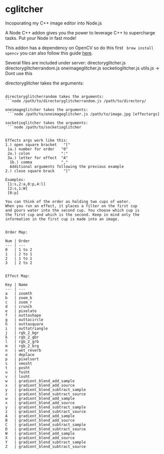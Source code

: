 # cglitcher

Incoporating my C++ image editor into Node.js

A Node C++ addon gives you the power to leverage C++ to supercharge tasks. Put your Node in fast mode!

This addon has a dependency on OpenCV so do this first
``` brew install opencv```
you can also follow this guide [here](https://jjyap.wordpress.com/2014/05/24/installing-opencv-2-4-9-on-mac-osx-with-python-support/).


Several files are included under server:
  directoryglitcher.js
  directoryglitcherrandom.js
  oneimageglitcher.js
  socketioglitcher.js
  utils.js -> Dont use this

directoryglitcher takes the arguments:
 ```node /path/to/directoryglitcher.js /path/to/directory/ [effectargs]

directoryglitcherrandom takes the arguments:
 ```node /path/to/directoryglitcherrandom.js /path/to/directory/

oneimageglitcher takes the arguments:
  ```node /path/to/oneimageglitcher.js /path/to/image.jpg [effectargs]

socketioglitcher takes the arguments:
  ```node /path/to/socketioglitcher


Effects args work like this:
1.) open square bracket   "["
  1a.) number for order   "0"
  2a.) colon              ":"
  3a.) letter for effect  "A"
   1b.) comma             ","
   Additional arguments following the previous example
2.) close square brack    "]"

Examples:
  [1:s,2:a,0:p,4:l]
  [2:s,1:W]
  [0:p]

You can think of the order as holding two cups of water.
When you run an effect, it places a filter on the first cup
and pours water into the second cup. You choose which cup is
the first cup and which is the second. Keep in mind only the
information in the first cup is made into an image.


Order Map:

Num | Order 
--- | --- 
0   | 1 to 2
1   | 2 to 1
2   | 1 to 1
3   | 2 to 2


Effect Map:

Key | Name 
--- | --- 
a   | zoomth 
b   | zoom_b 
c   | zoom_r 
d   | crunch 
e   | pixelate 
f   | outtashape 
g   | outtacircle
h   | outtasquare 
i   | outtatriangle 
j   | rgb_2_bgr
k   | rgb_2_gbr
l   | rgb_2_grb
m   | rgb_2_brg
n   | wet_reverb
o   | deplace
p   | pixelsort
s   | smosht
t   | posht
u   | fosht
v   | losht
w   | gradient_blend_add_sample
x   | gradient_blend_add_source
y   | gradient_blend_subtract_sample
z   | gradient_blend_subtract_source
w   | gradient_blend_add_sample
x   | gradient_blend_add_source
y   | gradient_blend_subtract_sample
z   | gradient_blend_subtract_source
A   | gradient_blend_add_sample
B   | gradient_blend_add_source
C   | gradient_blend_subtract_sample
D   | gradient_blend_subtract_source
W   | gradient_blend_add_sample
X   | gradient_blend_add_source
Y   | gradient_blend_subtract_sample
Z   | gradient_blend_subtract_source

